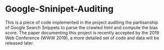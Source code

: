 # Google-Sninipet-Auditing
This is a piece of code implemented in the project auditing the partisanship of Google Search Snippets to parse the crawled html and compute the bias score. The paper documenting this project is recently accepted by the 2019 Web Conference (WWW 2019), a more detailed set of code and data will be released later.
